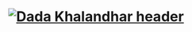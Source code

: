 # [![Dada Khalandhar header](https://github.com/DadaKhalandharGooty/DadaKhalandharGooty/main/icon/header.png)](https://www.linkedin.com/in/dada-khalandhar-3551445b/)
